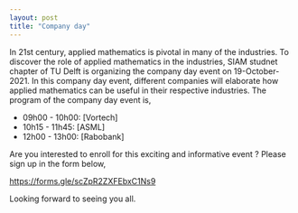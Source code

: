 ```yaml
---
layout: post
title: "Company day"
---
```


In 21st century, applied mathematics is pivotal in many of the industries. To discover the role of applied mathematics in the industries, SIAM studnet chapter of TU Delft is organizing the company day event on 19-October-2021. In this company day event, different companies will elaborate how applied mathematics can be useful in their respective industries. The program of the company day event is,

* 09h00 - 10h00: [Vortech]
* 10h15 - 11h45: [ASML]
* 12h00 - 13h00: [Rabobank]



Are you interested to enroll for this exciting and informative event ? Please sign up in the form below, 

https://forms.gle/scZpR2ZXFEbxC1Ns9

Looking forward to seeing you all.

